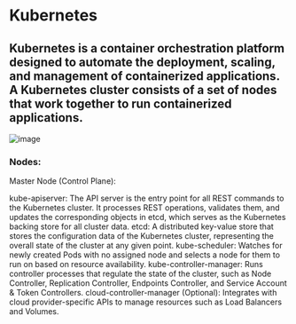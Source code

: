 # Kubernetes
## Kubernetes is a container orchestration platform designed to automate the deployment, scaling, and management of containerized applications. A Kubernetes cluster consists of a set of nodes that work together to run containerized applications. 
![image](https://github.com/Loki-1/Kubernetes/assets/134843197/69b5e016-0048-4fb4-8197-c079cfe1ed67)

### Nodes:

Master Node (Control Plane):

kube-apiserver: The API server is the entry point for all REST commands to the Kubernetes cluster. It processes REST operations, validates them, and updates the corresponding objects in etcd, which serves as the Kubernetes backing store for all cluster data.
etcd: A distributed key-value store that stores the configuration data of the Kubernetes cluster, representing the overall state of the cluster at any given point.
kube-scheduler: Watches for newly created Pods with no assigned node and selects a node for them to run on based on resource availability.
kube-controller-manager: Runs controller processes that regulate the state of the cluster, such as Node Controller, Replication Controller, Endpoints Controller, and Service Account & Token Controllers.
cloud-controller-manager (Optional): Integrates with cloud provider-specific APIs to manage resources such as Load Balancers and Volumes.
